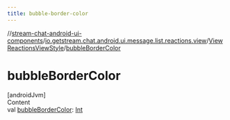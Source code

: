 ```yaml
---
title: bubble-border-color
---
```

//[stream-chat-android-ui-components](../../../index.md)/[io.getstream.chat.android.ui.message.list.reactions.view](../index.md)/[ViewReactionsViewStyle](index.md)/[bubbleBorderColor](bubbleBorderColor.md)



# bubbleBorderColor  
[androidJvm]  
Content  
val [bubbleBorderColor](bubbleBorderColor.md): [Int](https://kotlinlang.org/api/latest/jvm/stdlib/kotlin/-int/index.html)  



